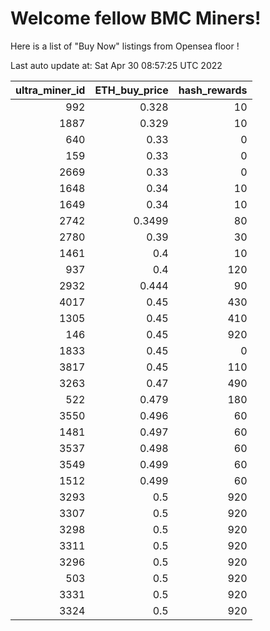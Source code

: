 # Welcome fellow BMC Miners!
Here is a list of "Buy Now" listings from Opensea floor !


Last auto update at: Sat Apr 30 08:57:25 UTC 2022


|   ultra_miner_id |   ETH_buy_price |   hash_rewards |
|-----------------:|----------------:|---------------:|
|              992 |          0.328  |             10 |
|             1887 |          0.329  |             10 |
|              640 |          0.33   |              0 |
|              159 |          0.33   |              0 |
|             2669 |          0.33   |              0 |
|             1648 |          0.34   |             10 |
|             1649 |          0.34   |             10 |
|             2742 |          0.3499 |             80 |
|             2780 |          0.39   |             30 |
|             1461 |          0.4    |             10 |
|              937 |          0.4    |            120 |
|             2932 |          0.444  |             90 |
|             4017 |          0.45   |            430 |
|             1305 |          0.45   |            410 |
|              146 |          0.45   |            920 |
|             1833 |          0.45   |              0 |
|             3817 |          0.45   |            110 |
|             3263 |          0.47   |            490 |
|              522 |          0.479  |            180 |
|             3550 |          0.496  |             60 |
|             1481 |          0.497  |             60 |
|             3537 |          0.498  |             60 |
|             3549 |          0.499  |             60 |
|             1512 |          0.499  |             60 |
|             3293 |          0.5    |            920 |
|             3307 |          0.5    |            920 |
|             3298 |          0.5    |            920 |
|             3311 |          0.5    |            920 |
|             3296 |          0.5    |            920 |
|              503 |          0.5    |            920 |
|             3331 |          0.5    |            920 |
|             3324 |          0.5    |            920 |